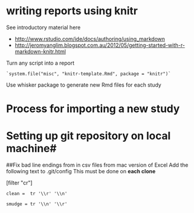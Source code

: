 
# writing reports using knitr #

See introductory material here

- http://www.rstudio.com/ide/docs/authoring/using_markdown
- http://jeromyanglim.blogspot.com.au/2012/05/getting-started-with-r-markdown-knitr.html

Turn any script into a report

    `system.file("misc", "knitr-template.Rmd", package = "knitr")`

Use whisker package to generate new Rmd files for each study

# Process for importing a new study #


# Setting up git repository on local machine#

##Fix bad line endings from in csv files from mac version of Excel
Add the following text to .git/config
This must be done on **each clone**

[filter "cr"]

    clean =  tr '\\r' '\\n'

    smudge = tr '\\n' '\\r'





 